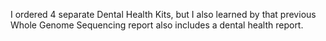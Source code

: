 I ordered 4 separate Dental Health Kits, but I also learned by that previous Whole Genome Sequencing report also includes a dental health report.